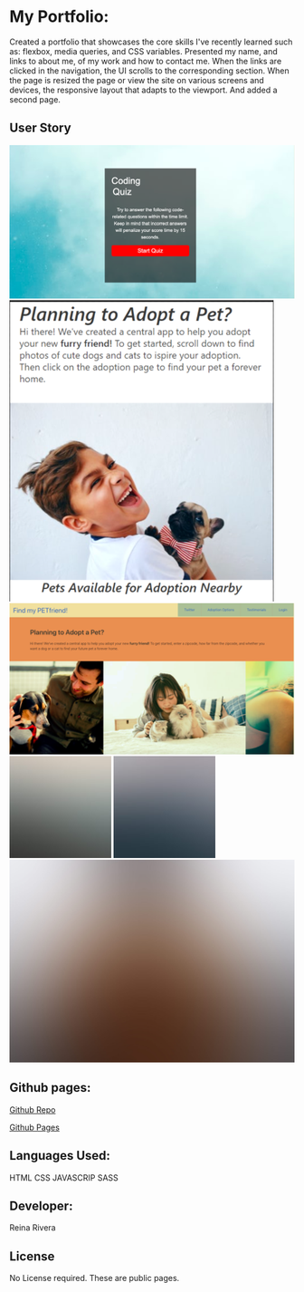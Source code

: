 # My Portfolio:
Created a portfolio that showcases the core skills I've recently learned such as: flexbox, media queries, and CSS variables. Presented my name, and links to about me, of my work and how to contact me. When the links are clicked in the navigation, the UI scrolls to the corresponding section. When the page is resized the page or view the site on various screens and devices, the responsive layout that adapts to the viewport. And added a second page. 

## User Story
![Screenshot](./images/01.png)
![Screenshot](./images/02.png)
![Screenshot](./images/03.png)
![Screenshot](./images/pic04.jpg)
![Screenshot](./images/pic05.jpg)
![Screenshot](./images/banner.jpg)


## Github pages:
[Github Repo]()

[Github Pages](https://github.com/reinarivera16)
## Languages Used:
HTML
CSS
JAVASCRIP
SASS

## Developer:
Reina Rivera

## License
No License required. These are public pages.
